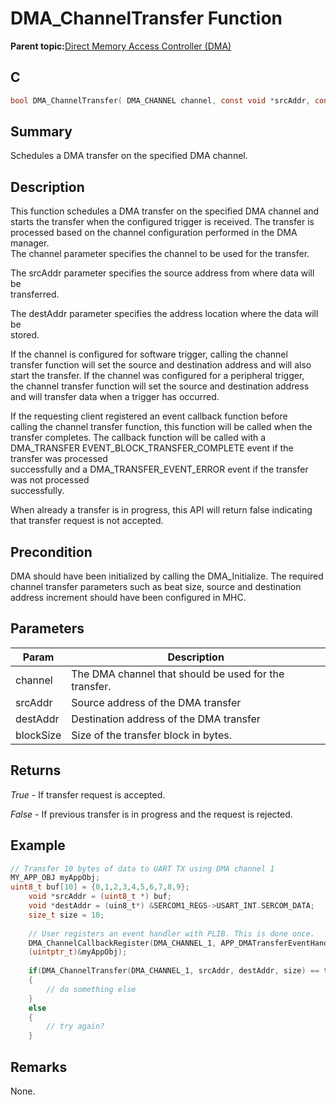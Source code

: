 # DMA\_ChannelTransfer Function

**Parent topic:**[Direct Memory Access Controller \(DMA\)](GUID-FC435976-A639-435D-9C8F-0A08C3D59195.md)

## C

```c
bool DMA_ChannelTransfer( DMA_CHANNEL channel, const void *srcAddr, const void *destAddr, size_t blockSize )
```

## Summary

Schedules a DMA transfer on the specified DMA channel.

## Description

This function schedules a DMA transfer on the specified DMA channel and<br />starts the transfer when the configured trigger is received. The transfer is<br />processed based on the channel configuration performed in the DMA manager.<br />The channel parameter specifies the channel to be used for the transfer.

The srcAddr parameter specifies the source address from where data will be<br />transferred.

The destAddr parameter specifies the address location where the data will be<br />stored.

If the channel is configured for software trigger, calling the channel<br />transfer function will set the source and destination address and will also<br />start the transfer. If the channel was configured for a peripheral trigger,<br />the channel transfer function will set the source and destination address<br />and will transfer data when a trigger has occurred.

If the requesting client registered an event callback function before<br />calling the channel transfer function, this function will be called when the<br />transfer completes. The callback function will be called with a<br />DMA\_TRANSFER EVENT\_BLOCK\_TRANSFER\_COMPLETE event if the transfer was processed<br />successfully and a DMA\_TRANSFER\_EVENT\_ERROR event if the transfer was not processed<br />successfully.

When already a transfer is in progress, this API will return false indicating<br />that transfer request is not accepted.

## Precondition

DMA should have been initialized by calling the DMA\_Initialize. The required channel transfer parameters such as beat size, source and destination address increment should have been configured in MHC.

## Parameters

|Param|Description|
|-----|-----------|
|channel|The DMA channel that should be used for the transfer.|
|srcAddr|Source address of the DMA transfer|
|destAddr|Destination address of the DMA transfer|
|blockSize|Size of the transfer block in bytes.|

## Returns

*True* - If transfer request is accepted.

*False* - If previous transfer is in progress and the request is rejected.

## Example

```c
// Transfer 10 bytes of data to UART TX using DMA channel 1
MY_APP_OBJ myAppObj;
uint8_t buf[10] = {0,1,2,3,4,5,6,7,8,9};
    void *srcAddr = (uint8_t *) buf;
    void *destAddr = (uin8_t*) &SERCOM1_REGS->USART_INT.SERCOM_DATA;
    size_t size = 10;
    
    // User registers an event handler with PLIB. This is done once.
    DMA_ChannelCallbackRegister(DMA_CHANNEL_1, APP_DMATransferEventHandler,
    (uintptr_t)&myAppObj);
    
    if(DMA_ChannelTransfer(DMA_CHANNEL_1, srcAddr, destAddr, size) == true)
    {
        // do something else
    }
    else
    {
        // try again?
    }
```

## Remarks

None.

